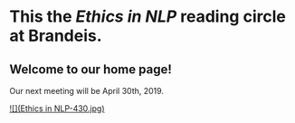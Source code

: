# This the *Ethics in NLP* reading circle at Brandeis.
## Welcome to our home page!

Our next meeting will be April 30th, 2019.

[![](Ethics in NLP-430.jpg)](poster)
